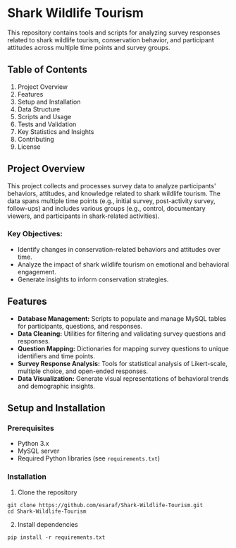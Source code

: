 # Shark Wildlife Tourism

This repository contains tools and scripts for analyzing survey responses related to shark wildlife tourism, conservation behavior, and participant attitudes across multiple time points and survey groups. 

## Table of Contents 
1. Project Overview 
2. Features 
3. Setup and Installation 
4. Data Structure 
5. Scripts and Usage 
6. Tests and Validation 
7. Key Statistics and Insights 
8. Contributing 
9. License 

## Project Overview 

This project collects and processes survey data to analyze participants' behaviors, attitudes, and knowledge related to shark wildlife tourism. The data spans multiple time points (e.g., initial survey, post-activity survey, follow-ups) and includes various groups (e.g., control, documentary viewers, and participants in shark-related activities). 

### Key Objectives:
- Identify changes in conservation-related behaviors and attitudes over time.
- Analyze the impact of shark wildlife tourism on emotional and behavioral engagement.
- Generate insights to inform conservation strategies.

## Features 
- **Database Management:** Scripts to populate and manage MySQL tables for participants, questions, and responses.
- **Data Cleaning:** Utilities for filtering and validating survey questions and responses.
- **Question Mapping:** Dictionaries for mapping survey questions to unique identifiers and time points.
- **Survey Response Analysis:** Tools for statistical analysis of Likert-scale, multiple choice, and open-ended responses.
- **Data Visualization:** Generate visual representations of behavioral trends and demographic insights.

## Setup and Installation 

### Prerequisites 
- Python 3.x
- MySQL server
- Required Python libraries (see `requirements.txt`)

 ### Installation 
1. Clone the repository
```
git clone https://github.com/esaraf/Shark-Wildlife-Tourism.git
cd Shark-Wildlife-Tourism
```
2. Install dependencies
```
pip install -r requirements.txt
```
